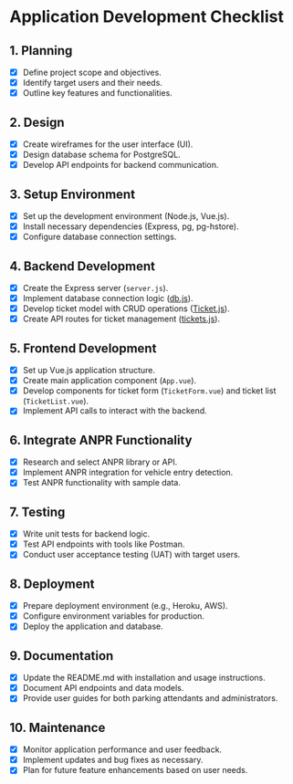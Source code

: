 # Application Development Checklist

## 1. Planning
- [x] Define project scope and objectives.
- [x] Identify target users and their needs.
- [x] Outline key features and functionalities.

## 2. Design
- [x] Create wireframes for the user interface (UI).
- [x] Design database schema for PostgreSQL.
- [x] Develop API endpoints for backend communication.

## 3. Setup Environment
- [x] Set up the development environment (Node.js, Vue.js).
- [x] Install necessary dependencies (Express, pg, pg-hstore).
- [x] Configure database connection settings.

## 4. Backend Development
- [x] Create the Express server (`server.js`).
- [x] Implement database connection logic ([db.js](config/db.js)).
- [x] Develop ticket model with CRUD operations ([Ticket.js](models/Ticket.js)).
- [x] Create API routes for ticket management ([tickets.js](routes/tickets.js)).

## 5. Frontend Development
- [x] Set up Vue.js application structure.
- [x] Create main application component (`App.vue`).
- [x] Develop components for ticket form (`TicketForm.vue`) and ticket list (`TicketList.vue`).
- [x] Implement API calls to interact with the backend.

## 6. Integrate ANPR Functionality
- [x] Research and select ANPR library or API.
- [x] Implement ANPR integration for vehicle entry detection.
- [x] Test ANPR functionality with sample data.

## 7. Testing
- [x] Write unit tests for backend logic.
- [x] Test API endpoints with tools like Postman.
- [x] Conduct user acceptance testing (UAT) with target users.

## 8. Deployment
- [x] Prepare deployment environment (e.g., Heroku, AWS).
- [x] Configure environment variables for production.
- [x] Deploy the application and database.

## 9. Documentation
- [x] Update the README.md with installation and usage instructions.
- [x] Document API endpoints and data models.
- [x] Provide user guides for both parking attendants and administrators.

## 10. Maintenance
- [x] Monitor application performance and user feedback.
- [x] Implement updates and bug fixes as necessary.
- [x] Plan for future feature enhancements based on user needs.
